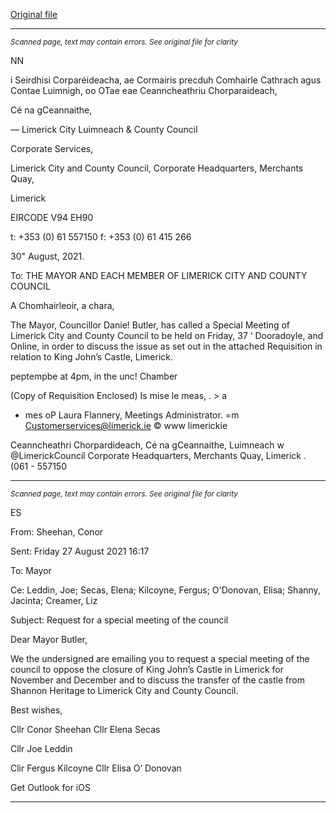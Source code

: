 [Original file](https://www.limerick.ie/sites/default/files/media/documents/2021-08/agenda-and-requisition-special-meeting-03.09.2021.pdf)

---
*<small>Scanned page, text may contain errors. See original file for clarity</small>*  

NN

i Seirdhisi Corparéideacha,
ae Cormairis precduh Comhairle Cathrach agus Contae Luimnigh,
oo OTae eae Ceanncheathriu Chorparaideach,

Cé na gCeannaithe,

— Limerick City Luimneach
& County Council

Corporate Services,

Limerick City and County Council,
Corporate Headquarters,
Merchants Quay,

Limerick

EIRCODE V94 EH90

t: +353 (0) 61 557150
f: +353 (0) 61 415 266

30" August, 2021.

To: THE MAYOR AND EACH MEMBER OF LIMERICK CITY AND COUNTY COUNCIL

A Chomhairleoir, a chara,

The Mayor, Councillor Danie! Butler, has called a Special Meeting of Limerick City and County
Council to be held on Friday, 37 ‘
Dooradoyle, and Online, in order to discuss the issue as set out in the attached Requisition in
relation to King John’s Castle, Limerick.

peptempbe at 4pm, in the unc! Chamber

(Copy of Requisition Enclosed)
Is mise le meas,
. > a
- mes oP
Laura Flannery,
Meetings Administrator.
=m Customerservices@limerick.ie
© www limerickie

Ceanncheathri Chorpardideach, Cé na gCeannaithe, Luimneach w @LimerickCouncil
Corporate Headquarters, Merchants Quay, Limerick . (061 - 557150


---
*<small>Scanned page, text may contain errors. See original file for clarity</small>*  

ES

From: Sheehan, Conor

Sent: Friday 27 August 2021 16:17

To: Mayor

Ce: Leddin, Joe; Secas, Elena; Kilcoyne, Fergus; O'Donovan, Elisa; Shanny, Jacinta;
Creamer, Liz

Subject: Request for a special meeting of the council

Dear Mayor Butler,

We the undersigned are emailing you to request a special meeting of the council to oppose the closure of
King John’s Castle in Limerick for November and December and to discuss the transfer of the castle from
Shannon Heritage to Limerick City and County Council.

Best wishes,

Cllr Conor Sheehan
Cllr Elena Secas

Cllr Joe Leddin

Clir Fergus Kilcoyne
Cllr Elisa O’ Donovan

Get Outlook for iOS


---
